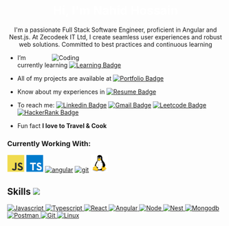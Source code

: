 <h1 align="center" style="color : white">Hi, I'm Nahid Hossain</h1>
<p align="center">I'm a passionate Full Stack Software Engineer, proficient in Angular and Nest.js. At Zecodeek IT Ltd, I create seamless user experiences and robust web solutions. Committed to best practices and continuous learning</p>
<img align="right" alt="Coding" width="400" src="https://cdn.dribbble.com/users/1162077/screenshots/3848914/programmer.gif" />

- I’m currently learning [![Learning Badge](https://img.shields.io/badge/-Nest-black?style=flat-square&logo=NestJs&logoColor=red)](https://nestjs.com/) 
  
- All of my projects are available at [![Portfolio Badge](https://img.shields.io/badge/-Portfolio-243c54?style=flat-square)](https://nahid-v2.netlify.app/)

- Know about my experiences in [![Resume Badge](https://img.shields.io/badge/-Resume-3ce3b4?style=flat-square)](https://drive.google.com/drive/folders/1VSDfmrqOLy_p6cgsFoXy-xe7Tt3Cl5K8?usp=sharing)

- To reach me: [![Linkedin Badge](https://img.shields.io/badge/-LinkedIn-blue?style=flat-square&logo=Linkedin&logoColor=white&link=)](https://www.linkedin.com/in/nahid-hossain-66433919b/) 
[![Gmail Badge](https://img.shields.io/badge/-Gmail-c14438?style=flat-square&logo=Gmail&logoColor=white&link=mailto:nahidhossain1184@gmail.com)](mailto:nahidhossain1184@gmail.com)
[![Leetcode Badge](https://img.shields.io/badge/-Leetcode-orange?style=flat-square&logo=Leetcode&logoColor=black&link=)](https://leetcode.com/nahidhossain1184/)
[![HackerRank Badge](https://img.shields.io/badge/-HackerRank-green?style=flat-square&logo=HackerRank&logoColor=white&link=)](https://www.hackerrank.com/profile/nahidhossain1184)

- Fun fact **I love to Travel & Cook**

<h3 align="left">Currently Working With:</h3>
<p align="left"> 
<a href="https://developer.mozilla.org/en-US/docs/Web/JavaScript" target="_blank" rel="noreferrer"> <img src="https://raw.githubusercontent.com/devicons/devicon/master/icons/javascript/javascript-original.svg" alt="javascript" width="40" height="40"/></a> 
<a href="https://www.typescriptlang.org/" target="_blank" rel="noreferrer"> <img src="https://raw.githubusercontent.com/devicons/devicon/master/icons/typescript/typescript-original.svg" alt="typescript" width="40" height="40"/></a>
<a href="https://angular.io" target="_blank"> <img src="https://angular.io/assets/images/logos/angular/angular.svg" alt="angular" width="40" height="40"/></a>
<a href="https://git-scm.com/" target="_blank" rel="noreferrer"> <img src="https://www.vectorlogo.zone/logos/git-scm/git-scm-icon.svg" alt="git" width="40" height="40"/></a>
<a href="https://www.linux.org/" target="_blank" rel="noreferrer"> <img src="https://raw.githubusercontent.com/devicons/devicon/master/icons/linux/linux-original.svg" alt="linux" width="40" height="40"/></a>
</p>

<h2> Skills <img src = "https://media2.giphy.com/media/QssGEmpkyEOhBCb7e1/giphy.gif?cid=ecf05e47a0n3gi1bfqntqmob8g9aid1oyj2wr3ds3mg700bl&rid=giphy.gif" width = 32px> </h2>
<a href="https://developer.mozilla.org/en-US/docs/Web/JavaScript" target="_blank"> 
    <img alt="Javascript" src="https://img.shields.io/badge/JavaScript-323330?style=flat-square&logo=javascript&logoColor=F7DF1E">
  </a>
<a href="https://www.typescriptlang.org/" target="_blank"> 
    <img alt="Typescript" src="https://img.shields.io/badge/TypeScript-007ACC?style=flat-square&logo=typescript&logoColor=white">
  </a>
<a href="https://react.dev/reference/react" target="_blank"> 
    <img alt="React" src="https://img.shields.io/badge/React-20232A?style=flat-square&logo=react&logoColor=61DAFB">
  </a>
<a href="https://angular.io/" target="_blank"> 
    <img alt="Angular" src="https://img.shields.io/badge/Angular-DD0031?style=flat-square&logo=angular&logoColor=white">
  </a>
<a href="https://nodejs.org/en/" target="_blank"> 
    <img alt="Node" src="https://img.shields.io/badge/Node.js-43853D?style=flat-square&logo=node.js&logoColor=white">
  </a>
<a href="https://nestjs.com/" target="_blank">
    <img alt="Nest" src="https://img.shields.io/badge/-Nest-black?style=flat-square&logo=NestJs&logoColor=red">
  </a>
<a href="https://www.mongodb.com/" target="_blank">
    <img alt="Mongodb" src="https://img.shields.io/badge/MongoDB-4EA94B?style=flat-square&logo=mongodb&logoColor=white">
  </a>
  <a href="https://www.postman.com/" target="_blank">
    <img alt="Postman" src="https://img.shields.io/badge/-Postman-ef5b25?style=flat-square&logo=postman&logoColor=white">
  </a>
<a href="https://git-scm.com/" target="_blank">
    <img alt="Git" src="https://img.shields.io/badge/Git-ef5b25?style=flat-square&logo=git&logoColor=black">
  </a>
<a href="https://www.linux.org/" target="_blank">
    <img alt="Linux" src="https://img.shields.io/badge/Linux-FCC624?style=flat-square&logo=linux&logoColor=black">
  </a>



